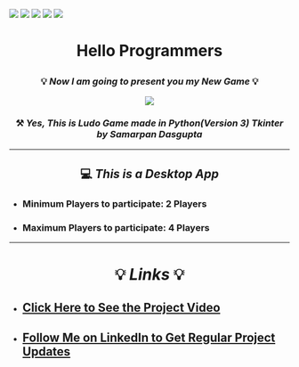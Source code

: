 ![](https://img.shields.io/badge/Programming_Language-Python-blue.svg)
![](https://img.shields.io/badge/Main_Tool_Used-Tkinter-blue.svg)
![](https://img.shields.io/badge/Supporting_Tool_Used-Pillow-orange.svg)
![](https://img.shields.io/badge/Python_Version-3.7-blue.svg)
![](https://img.shields.io/badge/Status-Complete-green.svg)

# <p align="center"> Hello Programmers  </p>

### <p align="center">  💡 _Now I am going to present you my New Game_ 💡 </p>

<p align="center"><img src="https://1.bp.blogspot.com/-Cda51ZpZEZs/X88bYBXUBMI/AAAAAAAAAr8/jSEVa5dstWUKfb0aEzUtoJS13mEotSSIACLcBGAsYHQ/w945-h600-p-k-no-nu/ludo_board.png"></p>

###  <p align="center">⚒️ _Yes, This is Ludo Game made in Python(Version 3) Tkinter by Samarpan Dasgupta_</p>

---

## <p align="center"> 💻 _This is a Desktop App_</p>
- ### Minimum Players to participate: 2 Players
- ### Maximum Players to participate: 4 Players


---
# <p align="center">💡 ***_Links_*** 💡</p>
- ## [Click Here to See the Project Video](https://youtu.be/K6LHcfr1HMQ "LCO")

- ## [Follow Me on LinkedIn to Get Regular Project Updates](https://www.linkedin.com/in/samarpan-dasgupta-4aa1061b0/ "LCO")
